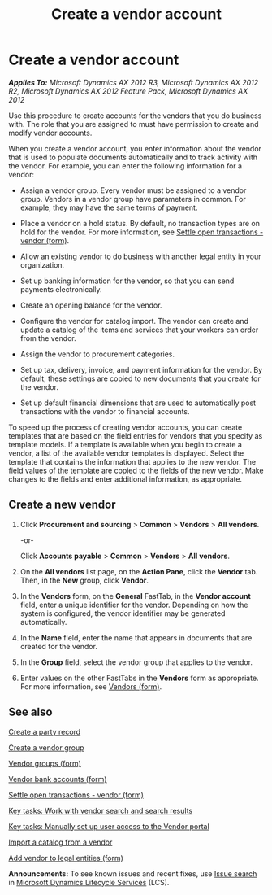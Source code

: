 ﻿---
title: Create a vendor account
TOCTitle: Create a vendor account
ms:assetid: 6ceffee5-1344-4a3e-9d6e-5b31f9cd11f8
ms:mtpsurl: https://technet.microsoft.com/en-us/library/Aa571206(v=AX.60)
ms:contentKeyID: 36058014
ms.date: 04/18/2014
mtps_version: v=AX.60
f1_keywords:
- vendor
- vendors
- vendor account
- create a vendor
- vendor banking information
- vendor hold
- vendor form
- vendor accounts
---

# Create a vendor account 


_**Applies To:** Microsoft Dynamics AX 2012 R3, Microsoft Dynamics AX 2012 R2, Microsoft Dynamics AX 2012 Feature Pack, Microsoft Dynamics AX 2012_

Use this procedure to create accounts for the vendors that you do business with. The role that you are assigned to must have permission to create and modify vendor accounts.

When you create a vendor account, you enter information about the vendor that is used to populate documents automatically and to track activity with the vendor. For example, you can enter the following information for a vendor:

  - Assign a vendor group. Every vendor must be assigned to a vendor group. Vendors in a vendor group have parameters in common. For example, they may have the same terms of payment.

  - Place a vendor on a hold status. By default, no transaction types are on hold for the vendor. For more information, see [Settle open transactions - vendor (form)](https://technet.microsoft.com/en-us/library/aa619609\(v=ax.60\)).

  - Allow an existing vendor to do business with another legal entity in your organization.

  - Set up banking information for the vendor, so that you can send payments electronically.

  - Create an opening balance for the vendor.

  - Configure the vendor for catalog import. The vendor can create and update a catalog of the items and services that your workers can order from the vendor.

  - Assign the vendor to procurement categories.

  - Set up tax, delivery, invoice, and payment information for the vendor. By default, these settings are copied to new documents that you create for the vendor.

  - Set up default financial dimensions that are used to automatically post transactions with the vendor to financial accounts.

To speed up the process of creating vendor accounts, you can create templates that are based on the field entries for vendors that you specify as template models. If a template is available when you begin to create a vendor, a list of the available vendor templates is displayed. Select the template that contains the information that applies to the new vendor. The field values of the template are copied to the fields of the new vendor. Make changes to the fields and enter additional information, as appropriate.

## Create a new vendor

1.  Click **Procurement and sourcing** \> **Common** \> **Vendors** \> **All vendors**.
    
    \-or-
    
    Click **Accounts payable** \> **Common** \> **Vendors** \> **All vendors**.

2.  On the **All vendors** list page, on the **Action Pane**, click the **Vendor** tab. Then, in the **New** group, click **Vendor**.

3.  In the **Vendors** form, on the **General** FastTab, in the **Vendor account** field, enter a unique identifier for the vendor. Depending on how the system is configured, the vendor identifier may be generated automatically.

4.  In the **Name** field, enter the name that appears in documents that are created for the vendor.

5.  In the **Group** field, select the vendor group that applies to the vendor.

6.  Enter values on the other FastTabs in the **Vendors** form as appropriate. For more information, see [Vendors (form)](https://technet.microsoft.com/en-us/library/aa592162\(v=ax.60\)).

## See also

[Create a party record](create-a-party-record.md)

[Create a vendor group](create-a-vendor-group.md)

[Vendor groups (form)](https://technet.microsoft.com/en-us/library/aa550420\(v=ax.60\))

[Vendor bank accounts (form)](https://technet.microsoft.com/en-us/library/aa589805\(v=ax.60\))

[Settle open transactions - vendor (form)](https://technet.microsoft.com/en-us/library/aa619609\(v=ax.60\))

[Key tasks: Work with vendor search and search results](key-tasks-work-with-vendor-search-and-search-results.md)

[Key tasks: Manually set up user access to the Vendor portal](key-tasks-manually-set-up-user-access-to-the-vendor-portal.md)

[Import a catalog from a vendor](import-a-catalog-from-a-vendor.md)

[Add vendor to legal entities (form)](https://technet.microsoft.com/en-us/library/hh209684\(v=ax.60\))

  
**Announcements:** To see known issues and recent fixes, use [Issue search](http://go.microsoft.com/fwlink/?linkid=389258) in [Microsoft Dynamics Lifecycle Services](http://go.microsoft.com/fwlink/?linkid=306505) (LCS).

